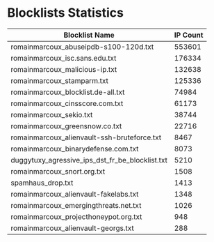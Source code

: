 # Blocklists Statistics
| Blocklist Name | IP Count |
|----|----|
| romainmarcoux_abuseipdb-s100-120d.txt | 553601 |
| romainmarcoux_isc.sans.edu.txt | 176334 |
| romainmarcoux_malicious-ip.txt | 132638 |
| romainmarcoux_stamparm.txt | 125336 |
| romainmarcoux_blocklist.de-all.txt | 74984 |
| romainmarcoux_cinsscore.com.txt | 61173 |
| romainmarcoux_sekio.txt | 38744 |
| romainmarcoux_greensnow.co.txt | 22716 |
| romainmarcoux_alienvault-ssh-bruteforce.txt | 8467 |
| romainmarcoux_binarydefense.com.txt | 8073 |
| duggytuxy_agressive_ips_dst_fr_be_blocklist.txt | 5210 |
| romainmarcoux_snort.org.txt | 1508 |
| spamhaus_drop.txt | 1413 |
| romainmarcoux_alienvault-fakelabs.txt | 1348 |
| romainmarcoux_emergingthreats.net.txt | 1026 |
| romainmarcoux_projecthoneypot.org.txt | 948 |
| romainmarcoux_alienvault-georgs.txt | 288 |
